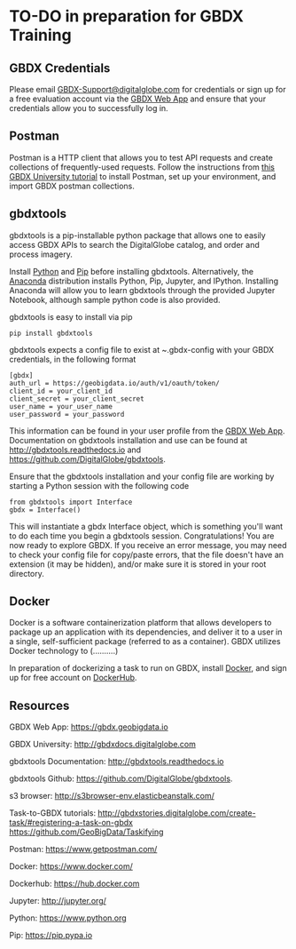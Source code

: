 # TO-DO in preparation for GBDX Training

## GBDX Credentials
Please email GBDX-Support@digitalglobe.com for credentials or sign up for a free evaluation account via the [GBDX Web App](https://gbdx.geobigdata.io) and ensure that your credentials allow you to successfully log in.

## Postman
Postman is a HTTP client that allows you to test API requests and create collections of frequently-used requests. Follow the instructions from [this GBDX University tutorial](http://gbdxdocs.digitalglobe.com/docs/postman-instructions-collections) to install Postman, set up your environment, and import GBDX postman collections.

## gbdxtools  

gbdxtools is a pip-installable python package that allows one to easily access GBDX APIs to search the DigitalGlobe catalog, and order and process imagery.

Install [Python](https://www.python.org) and [Pip](https://pip.pypa.io) before installing gbdxtools. Alternatively, the [Anaconda](https://jupyter.readthedocs.io/en/latest/install.html) distribution installs Python, Pip, Jupyter, and IPython. Installing Anaconda will allow you to learn gbdxtools through the provided Jupyter Notebook, although sample python code is also provided.

gbdxtools is easy to install via pip
  ```
  pip install gbdxtools
  ```

gbdxtools expects a config file to exist at ~.gbdx-config with your GBDX credentials, in the following format
  ```
  [gbdx]
  auth_url = https://geobigdata.io/auth/v1/oauth/token/
  client_id = your_client_id
  client_secret = your_client_secret
  user_name = your_user_name
  user_password = your_password
  ```
This information can be found in your user profile from the [GBDX Web App](https://gbdx.geobigdata.io). Documentation on gbdxtools installation and use can be found at http://gbdxtools.readthedocs.io and https://github.com/DigitalGlobe/gbdxtools. 

Ensure that the gbdxtools installation and your config file are working by starting a Python session with the following code
  ```
  from gbdxtools import Interface
  gbdx = Interface()
  ```
This will instantiate a gbdx Interface object, which is something you'll want to do each time you begin a gbdxtools session. Congratulations! You are now ready to explore GBDX. If you receive an error message, you may need to check your config file for copy/paste errors, that the file doesn't have an extension (it may be hidden), and/or make sure it is stored in your root directory.   

## Docker
Docker is a software containerization platform that allows developers to package up an application with its dependencies, and deliver it to a user in a single, self-sufficient package (referred to as a container). GBDX utilizes Docker technology to  (..........)

In preparation of dockerizing a task to run on GBDX, install [Docker](https://docs.docker.com), and sign up for free account on [DockerHub](https://hub.docker.com).

## Resources
GBDX Web App:
https://gbdx.geobigdata.io 

GBDX University: 
http://gbdxdocs.digitalglobe.com

gbdxtools Documentation:
http://gbdxtools.readthedocs.io 

gbdxtools Github:
https://github.com/DigitalGlobe/gbdxtools.

s3 browser:
http://s3browser-env.elasticbeanstalk.com/

Task-to-GBDX tutorials:
http://gbdxstories.digitalglobe.com/create-task/#registering-a-task-on-gbdx
https://github.com/GeoBigData/Taskifying

Postman:
https://www.getpostman.com/

Docker:
https://www.docker.com/

Dockerhub:
https://hub.docker.com

Jupyter:
http://jupyter.org/

Python:
https://www.python.org

Pip:
https://pip.pypa.io
